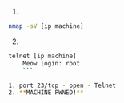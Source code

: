 1. 
```bash
nmap -sV [ip machine]
```
2. 
```bash
telnet [ip machine]
	Meow login: root
	```

1. port 23/tcp - open - Telnet
2. **MACHINE PWNED!**
